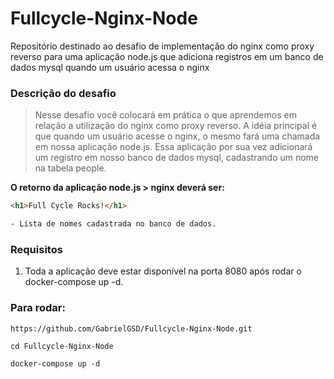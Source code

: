 # Fullcycle-Nginx-Node
Repositório destinado ao desafio de implementação do nginx como proxy reverso para uma aplicação node.js que adiciona registros em um banco de dados mysql quando um usuário acessa o nginx


### Descrição do desafio
> Nesse desafio você colocará em prática o que aprendemos em relação a utilização do nginx como proxy reverso. A idéia principal é que quando um usuário acesse o nginx, o mesmo fará uma chamada em nossa aplicação node.js. Essa aplicação por sua vez adicionará um registro em nosso banco de dados mysql, cadastrando um nome na tabela people.

__O retorno da aplicação node.js > nginx deverá ser:__
```html
<h1>Full Cycle Rocks!</h1>

- Lista de nomes cadastrada no banco de dados.
```

### Requisitos
1. Toda a aplicação deve estar disponível na porta 8080 após rodar o docker-compose up -d.

  
### Para rodar:
```
https://github.com/GabrielGSD/Fullcycle-Nginx-Node.git

cd Fullcycle-Nginx-Node

docker-compose up -d
```
<br/>
<br/>
